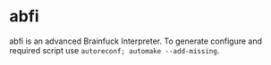 abfi
====
abfi is an advanced Brainfuck Interpreter.
To generate configure and required script use ```autoreconf; automake --add-missing```.

